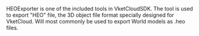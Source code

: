 HEOExporter is one of the included tools in VketCloudSDK. The tool is used to export "HEO" file, the 3D object file format specially designed for VketCloud. Will most commonly be used to export World models as .heo files.